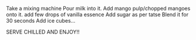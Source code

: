 Take a mixing machine
Pour milk into it.
Add mango pulp/chopped mangoes onto it.
add few drops of vanilla essence
Add sugar as per tatse
Blend it for 30 seconds
Add ice cubes...

SERVE CHILLED AND ENJOY!!